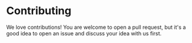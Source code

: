 # Contributing

We love contributions! You are welcome to open a pull request, but it's a good idea to
open an issue and discuss your idea with us first.
